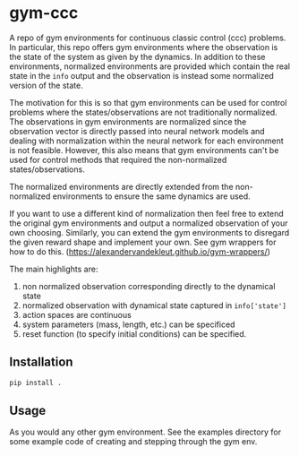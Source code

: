 # gym-ccc
A repo of gym environments for continuous classic control (ccc) problems. In
particular, this repo offers gym environments where the observation is the state
of the system as given by the dynamics. In addition to these environments,
normalized environments are provided which contain the real state in the `info`
output and the observation is instead some normalized version of the state.

The motivation for this is so that gym environments can be used for control
problems where the states/observations are not traditionally normalized. The
observations in gym environments are normalized since the observation vector is
directly passed into neural network models and dealing with normalization within
the neural network for each environment is not feasible. However, this also
means that gym environments can't be used for control methods that required the
non-normalized states/observations.

The normalized environments are directly extended from the non-normalized
environments to ensure the same dynamics are used.

If you want to use a different kind of normalization then feel free to extend
the original gym environments and output a normalized observation of your own
choosing. Similarly, you can extend the gym environments to disregard the given
reward shape and implement your own. See gym wrappers for how to do this. 
(https://alexandervandekleut.github.io/gym-wrappers/)

The main highlights are:
1) non normalized observation corresponding directly to the dynamical state
2) normalized observation with dynamical state captured in `info['state']`
3) action spaces are continuous
4) system parameters (mass, length, etc.) can be specificed
5) reset function (to specify initial conditions) can be specified.

## Installation

```bash
pip install .
```

## Usage

As you would any other gym environment. See the examples directory for some
example code of creating and stepping through the gym env.
